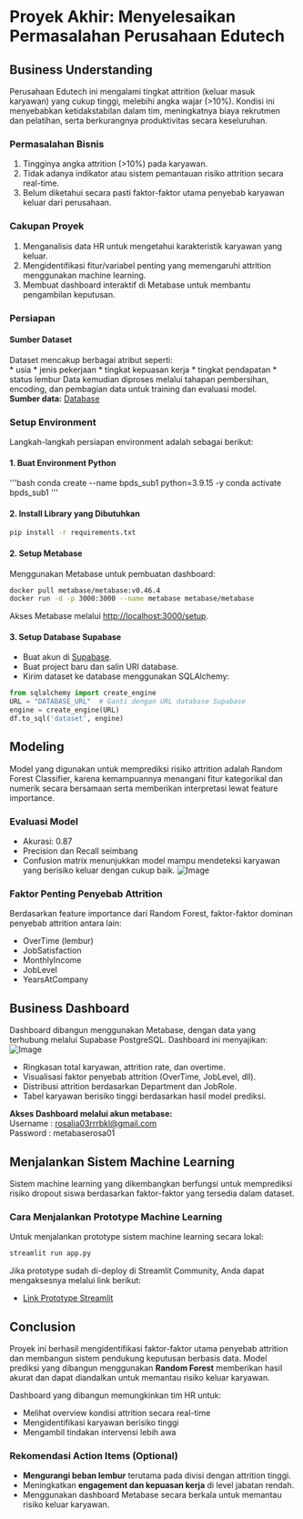# Proyek Akhir: Menyelesaikan Permasalahan Perusahaan Edutech

## Business Understanding
Perusahaan Edutech ini mengalami tingkat attrition (keluar masuk karyawan) yang cukup tinggi, melebihi angka wajar (>10%). Kondisi ini menyebabkan ketidakstabilan dalam tim, meningkatnya biaya rekrutmen dan pelatihan, serta berkurangnya produktivitas secara keseluruhan.

### Permasalahan Bisnis
1. Tingginya angka attrition (>10%) pada karyawan.
2. Tidak adanya indikator atau sistem pemantauan risiko attrition secara real-time.
3. Belum diketahui secara pasti faktor-faktor utama penyebab karyawan keluar dari perusahaan.

### Cakupan Proyek
1. Menganalisis data HR untuk mengetahui karakteristik karyawan yang keluar.
2. Mengidentifikasi fitur/variabel penting yang memengaruhi attrition menggunakan machine learning.
3. Membuat dashboard interaktif di Metabase untuk membantu pengambilan keputusan.

### Persiapan
#### Sumber Dataset
Dataset mencakup berbagai atribut seperti:  
     * usia
     * jenis pekerjaan
     * tingkat kepuasan kerja
     * tingkat pendapatan
     * status lembur 
Data kemudian diproses melalui tahapan pembersihan, encoding, dan pembagian data untuk training dan evaluasi model.  
**Sumber data:** [Database](https://github.com/dicodingacademy/dicoding_dataset/blob/main/employee/employee_data.csv)

### Setup Environment
Langkah-langkah persiapan environment adalah sebagai berikut:
#### 1. Buat Environment Python
'''bash
conda create --name bpds_sub1 python=3.9.15 -y
conda activate bpds_sub1
'''

#### 2. Install Library yang Dibutuhkan
```bash
pip install -r requirements.txt
```

#### 2. Setup Metabase
Menggunakan Metabase untuk pembuatan dashboard:
```bash
docker pull metabase/metabase:v0.46.4
docker run -d -p 3000:3000 --name metabase metabase/metabase
```
Akses Metabase melalui [http://localhost:3000/setup](http://localhost:3000/setup).

#### 3. Setup Database Supabase
- Buat akun di [Supabase](https://supabase.com/dashboard/sign-in).
- Buat project baru dan salin URI database.
- Kirim dataset ke database menggunakan SQLAlchemy:

```python
from sqlalchemy import create_engine
URL = "DATABASE_URL"  # Ganti dengan URL database Supabase
engine = create_engine(URL)
df.to_sql('dataset', engine)
```

## Modeling
Model yang digunakan untuk memprediksi risiko attrition adalah Random Forest Classifier, karena kemampuannya menangani fitur kategorikal dan numerik secara bersamaan serta memberikan interpretasi lewat feature importance.
### Evaluasi Model
* Akurasi: 0.87
* Precision dan Recall seimbang
* Confusion matrix menunjukkan model mampu mendeteksi karyawan yang berisiko keluar dengan cukup baik.
    ![Image](https://github.com/user-attachments/assets/b47ca74d-d7fb-4d09-b6fc-d6d19d710222)
  
### Faktor Penting Penyebab Attrition
Berdasarkan feature importance dari Random Forest, faktor-faktor dominan penyebab attrition antara lain:  
* OverTime (lembur)
* JobSatisfaction
* MonthlyIncome
* JobLevel
* YearsAtCompany
  
## Business Dashboard
Dashboard dibangun menggunakan Metabase, dengan data yang terhubung melalui Supabase PostgreSQL. Dashboard ini menyajikan:
![Image](https://github.com/user-attachments/assets/533c12e9-bc56-4825-b8b5-81c3a2b05680)
* Ringkasan total karyawan, attrition rate, dan overtime.
* Visualisasi faktor penyebab attrition (OverTime, JobLevel, dll).
* Distribusi attrition berdasarkan Department dan JobRole.
* Tabel karyawan berisiko tinggi berdasarkan hasil model prediksi.  

**Akses Dashboard melalui akun metabase:**  
Username : rosalia03rrrbkl@gmail.com  
Password : metabaserosa01 

## Menjalankan Sistem Machine Learning
Sistem machine learning yang dikembangkan berfungsi untuk memprediksi risiko dropout siswa berdasarkan faktor-faktor yang tersedia dalam dataset.

### Cara Menjalankan Prototype Machine Learning
Untuk menjalankan prototype sistem machine learning secara lokal:
```bash
streamlit run app.py
```
Jika prototype sudah di-deploy di Streamlit Community, Anda dapat mengaksesnya melalui link berikut:
- [Link Prototype Streamlit](https://proyek-akhir-at3ow6z7f4xxp8v4zxsjlr.streamlit.app/)
  
## Conclusion
Proyek ini berhasil mengidentifikasi faktor-faktor utama penyebab attrition dan membangun sistem pendukung keputusan berbasis data. Model prediksi yang dibangun menggunakan **Random Forest** memberikan hasil akurat dan dapat diandalkan untuk memantau risiko keluar karyawan.

Dashboard yang dibangun memungkinkan tim HR untuk:
* Melihat overview kondisi attrition secara real-time
* Mengidentifikasi karyawan berisiko tinggi
* Mengambil tindakan intervensi lebih awa

### Rekomendasi Action Items (Optional)
* **Mengurangi beban lembur** terutama pada divisi dengan attrition tinggi.
* Meningkatkan **engagement dan kepuasan kerja** di level jabatan rendah.
* Menggunakan dashboard Metabase secara berkala untuk memantau risiko keluar karyawan.
